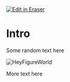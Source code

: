 [![Edit in Eraser](https://firebasestorage.googleapis.com/v0/b/second-petal-295822.appspot.com/o/images%2Fgithub%2FOpen%20in%20Eraser.svg?alt=media&token=968381c8-a7e7-472a-8ed6-4a6626da5501)](http://localhost:3001/workspace/fJSxP1R41kk0Sq1rxpme)
# Intro
Some random text here

![HeyFigureWorld](./eraser/fJSxP1R41kk0Sq1rxpme___KGdl1cAserJoq4bKZfOinmthcISW___---figure---LAakdLEOh0EvKmWepCV9Gg.svg "HeyFigureWorld")

More text here


<!--- Eraser file: http://localhost:3001/workspace/fJSxP1R41kk0Sq1rxpme --->

